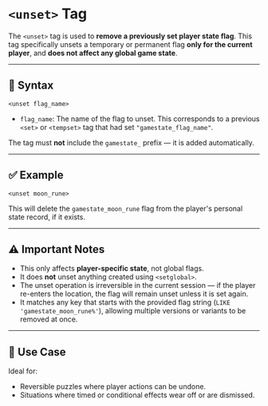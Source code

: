 
# `<unset>` Tag

The `<unset>` tag is used to **remove a previously set player state flag**. This tag specifically unsets a temporary or permanent flag **only for the current player**, and **does not affect any global game state**.

---

## 📌 Syntax

```
<unset flag_name>
```

- `flag_name`: The name of the flag to unset. This corresponds to a previous `<set>` or `<tempset>` tag that had set `"gamestate_flag_name"`.

The tag must **not** include the `gamestate_` prefix — it is added automatically.

---

## ✅ Example

```text
<unset moon_rune>
```

This will delete the `gamestate_moon_rune` flag from the player's personal state record, if it exists.

---

## ⚠️ Important Notes

- This only affects **player-specific state**, not global flags.
- It does **not** unset anything created using `<setglobal>`.
- The unset operation is irreversible in the current session — if the player re-enters the location, the flag will remain unset unless it is set again.
- It matches any key that starts with the provided flag string (`LIKE 'gamestate_moon_rune%'`), allowing multiple versions or variants to be removed at once.

---

## 🧠 Use Case

Ideal for:
- Reversible puzzles where player actions can be undone.
- Situations where timed or conditional effects wear off or are dismissed.
